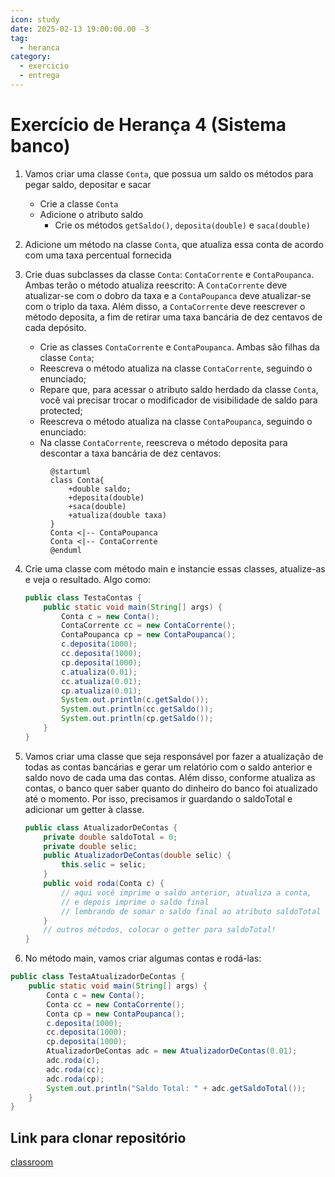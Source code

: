 ```yaml
---
icon: study
date: 2025-02-13 19:00:00.00 -3
tag:
  - heranca
category:
  - exercicio
  - entrega
---
```


# Exercício de Herança 4 (Sistema banco)


1. Vamos criar uma classe `Conta`, que possua um saldo os métodos para pegar saldo, depositar e sacar
    - Crie a classe `Conta`
    - Adicione o atributo saldo
        - Crie os métodos `getSaldo()`, `deposita(double)` e `saca(double)`
1. Adicione um método na classe `Conta`, que atualiza essa conta de acordo com uma taxa percentual fornecida    
1. Crie duas subclasses da classe `Conta`: `ContaCorrente` e `ContaPoupanca`. Ambas terão o método atualiza reescrito: A `ContaCorrente` deve atualizar-se com o dobro da taxa e a `ContaPoupanca` deve atualizar-se com o triplo da taxa. Além disso, a `ContaCorrente` deve reescrever o método deposita, a fim de retirar uma taxa bancária de dez centavos de cada depósito.
    - Crie as classes `ContaCorrente` e `ContaPoupanca`. Ambas são filhas da classe `Conta`;
    - Reescreva o método atualiza na classe `ContaCorrente`, seguindo o enunciado;
    - Repare que, para acessar o atributo saldo herdado da classe `Conta`, você vai precisar trocar o modificador de visibilidade de saldo para protected;
    - Reescreva o método atualiza na classe `ContaPoupanca`, seguindo o enunciado:
    - Na classe `ContaCorrente`, reescreva o método deposita para descontar a taxa bancária de dez centavos:        

    <figure>

    ```plantuml
    @startuml
    class Conta{
        +double saldo;
        +deposita(double)
        +saca(double)
        +atualiza(double taxa)
    }
    Conta <|-- ContaPoupanca
    Conta <|-- ContaCorrente
    @enduml
    ```

    </figure>

1. Crie uma classe com método main e instancie essas classes, atualize-as e veja o resultado. Algo como:                
    ```java
    public class TestaContas {
        public static void main(String[] args) {
            Conta c = new Conta();
            ContaCorrente cc = new ContaCorrente();
            ContaPoupanca cp = new ContaPoupanca();
            c.deposita(1000);
            cc.deposita(1000);
            cp.deposita(1000);
            c.atualiza(0.01);
            cc.atualiza(0.01);
            cp.atualiza(0.01);
            System.out.println(c.getSaldo());
            System.out.println(cc.getSaldo());
            System.out.println(cp.getSaldo());
        }
    }
    ```
1. Vamos criar uma classe que seja responsável por fazer a atualização de todas as contas bancárias e gerar um relatório com o saldo anterior e saldo novo de cada uma das contas. Além disso, conforme atualiza as contas, o banco quer saber quanto do dinheiro do banco foi atualizado até o momento. Por isso, precisamos ir guardando o saldoTotal e adicionar um getter à classe.
    ```java
    public class AtualizadorDeContas {
        private double saldoTotal = 0;
        private double selic;
        public AtualizadorDeContas(double selic) {
            this.selic = selic;
        }
        public void roda(Conta c) {
            // aqui você imprime o saldo anterior, atualiza a conta,
            // e depois imprime o saldo final
            // lembrando de somar o saldo final ao atributo saldoTotal
        }
        // outros métodos, colocar o getter para saldoTotal!
    }
    ```
1. No método main, vamos criar algumas contas e rodá-las:
```java
public class TestaAtualizadorDeContas {
    public static void main(String[] args) {
        Conta c = new Conta();
        Conta cc = new ContaCorrente();
        Conta cp = new ContaPoupanca();
        c.deposita(1000);
        cc.deposita(1000);
        cp.deposita(1000);
        AtualizadorDeContas adc = new AtualizadorDeContas(0.01);
        adc.roda(c);
        adc.roda(cc);
        adc.roda(cp);
        System.out.println("Saldo Total: " + adc.getSaldoTotal());
    }
}
```

## Link para clonar repositório 

[classroom](https://classroom.github.com/a/-YDDPqQW)
